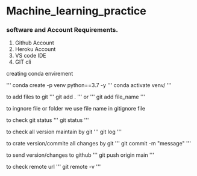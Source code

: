 # Machine_learning_practice

### software and Account Requirements.

1. Github Account
2. Heroku Account
3. VS code IDE
4. GIT cli

creating conda envirement

'''
conda create -p venv python==3.7 -y
'''
conda activate venv/
'''

to add files to git
'''
git add .
'''
or
'''
git add file_name
'''

to ingnore file or folder we use file name in gitignore file


to check git status
'''
git status
'''

to check all version maintain by git
'''
git log
'''

to crate version/commite all changes by git
'''
git commit -m "message"
'''

to send version/changes to github
'''
git push origin main
'''

to check remote url
'''
git remote -v
'''
